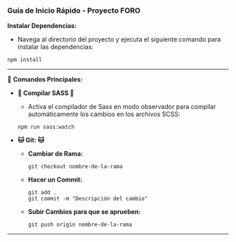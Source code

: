 ### Guía de Inicio Rápido - Proyecto FORO

**Instalar Dependencias:**

-   Navega al directorio del proyecto y ejecuta el siguiente comando para
    instalar las dependencias:

```
npm install
```

---

🚀 **Comandos Principales:**

-   **🔴 Compilar SASS 🔴**

    -   Activa el compilador de Sass en modo observador para compilar
        automáticamente los cambios en los archivos SCSS:

    ```
    npm run sass:watch
    ```

-   **🐱 Git: 🐱**

    -   **Cambiar de Rama:**

        ```
        git checkout nombre-de-la-rama
        ```

    -   **Hacer un Commit:**

        ```
        git add .
        git commit -m "Descripción del cambio"
        ```

    -   **Subir Cambios para que se aprueben:**

        ```
        git push origin nombre-de-la-rama
        ```

---

